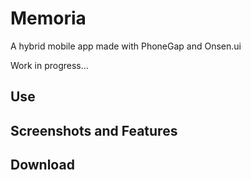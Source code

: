 # Memoria

A hybrid mobile app made with PhoneGap and Onsen.ui

Work in progress...

## Use

## Screenshots and Features

## Download
